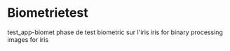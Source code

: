 # Biometrietest

test_app-biomet
 phase de test biometric sur l'iris
 iris for binary
 processing images for iris 

